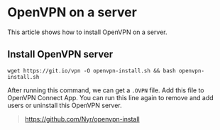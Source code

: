 # OpenVPN on a server
This article shows how to install OpenVPN on a server. 

## Install OpenVPN server
`wget https://git.io/vpn -O openvpn-install.sh && bash openvpn-install.sh`

After running this command, we can get a `.OVPN` file. Add this file to  OpenVPN Connect App. You can run this line again to remove and add users or uninstall this OpenVPN server. 

> https://github.com/Nyr/openvpn-install
